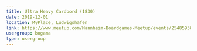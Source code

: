 ```yaml
---
title: Ultra Heavy Cardbord (1830)
date: 2019-12-01
location: MyPlace, Ludwigshafen
link: https://www.meetup.com/Mannheim-Boardgames-Meetup/events/254859383/
usergroup: bogama
type: usergroup
---
```

